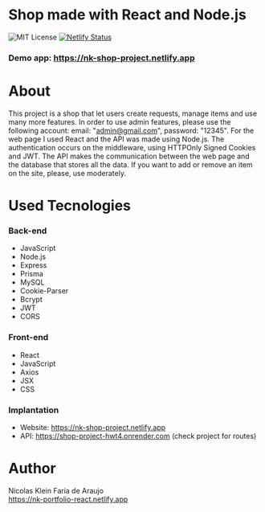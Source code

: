 # Shop made with React and Node.js
 ![MIT License](https://img.shields.io/badge/license-MIT-blue) [![Netlify Status](https://api.netlify.com/api/v1/badges/d3453055-12c9-4d4d-b8ba-969d88f9c578/deploy-status)](https://app.netlify.com/sites/nk-blog-project/deploys)
<br>
 ### Demo app: https://nk-shop-project.netlify.app
# About
 This project is a shop that let users create requests, manage items and use many more features.
 In order to use admin features, please use the following account: email: "admin@gmail.com", password: "12345".
 For the web page I used React and the API was made using Node.js.
 The authentication occurs on the middleware, using HTTPOnly Signed Cookies and JWT.
 The API makes the communication between the web page and the database that stores all the data.
 If you want to add or remove an item on the site, please, use moderately.

 # Used Tecnologies
  ### Back-end
  - JavaScript
  - Node.js
  - Express
  - Prisma
  - MySQL
  - Cookie-Parser
  - Bcrypt
  - JWT
  - CORS

  ### Front-end
  - React
  - JavaScript
  - Axios
  - JSX
  - CSS

  ### Implantation
  - Website: https://nk-shop-project.netlify.app
  - API: https://shop-project-hwt4.onrender.com (check project for routes)

  # Author
   Nicolas Klein Faria de Araujo <br>
   https://nk-portfolio-react.netlify.app

